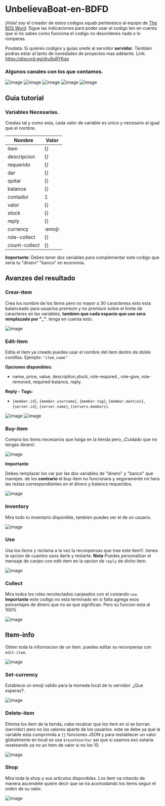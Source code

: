 # UnbelievaBoat-en-BDFD

¡Hola! soy el creador de estos codigos xquab pertenesco al equipo de [The BDS Word](https://discord.gg/dru9uRYKqq). Sigue las indicaciones para poder usar el codigo ten en cuenta que si no sabes como funciona el codigo no desordenes nada o lo romperas.

Posdata: Si quieres codigos y guias unete al servidor **servidor**. Tambien podras estar al tanto de novedades de proyectos mas adelante.
Link: https://discord.gg/dru9uRYKqq

### Algunos canales con los que contamos.

![image](https://github.com/quabwww/UnbelievaBoat-BDFD/assets/148601206/48c08513-60a8-4b1a-ba40-01fec23548ba) ![image](https://github.com/quabwww/UnbelievaBoat-BDFD/assets/148601206/cdfd37cb-644b-45d9-b2c7-efa3c973d10f) ![image](https://github.com/quabwww/UnbelievaBoat-BDFD/assets/148601206/ea18e114-b14e-40f9-94d3-7cf16a932f75) ![image](https://github.com/quabwww/UnbelievaBoat-BDFD/assets/148601206/0e7a6b43-0855-4737-af73-cc668f48f102) ![image](https://github.com/quabwww/UnbelievaBoat-BDFD/assets/148601206/00c86bed-9cd5-471c-8065-9c73514e9792)





## Guia tutorial

### Variables Necesarias.

Crealas tal y como esta, cada valor de variable es unico y necesario al igual que el nombre.

|    Nombre     |  Valor  | 
| --------------| ------- | 
| item          |   {}    |
| descripcion   |   {}    |
| requerido     |   {}    |
| dar           |   {}    |
| quitar        |   {}    |
| balance       |   {}    |
| contador      |    1    |
| valor         |   {}    |
| stock         |   {}    |
| reply         |   {}    |
| currency      | :emoji: |
| role-collect  |   {}    |
| count-collect |   {}    |

__Importante__: Debes tener dos variables para complementar este codigo que seria tu "dinero" "banco" en economia.

## Avanzes del resultado

### Crear-item
Crea los nombre de los items pero no mayor a 30 caracteress esto esta balanceado para usuarios premium y no premium sobre el limite de caracteres en las variables, __tambien que cada espacio que use sera remplazado por "_"__. tenga en cuenta esto.

![image](https://github.com/quabwww/UnbelievaBoat-BDFD/assets/148601206/3266ff80-de49-4d03-9485-e98dbe47ffbb)

### Edit-item
Edita el item ya creado puedes usar el nombre del item dentro de doble comillas.
Ejemplo: `"item_name"`

__Opciones disponibles:__
- name, price, value, description,stock, role-required , role-give, role-removed, required-balance, reply.

__Reply - Tags:__
- `{member.id}`, `{member.username}`, `{member.tag}`, `{member.mention}`, `{server.id}`, `{server.name}`, `{servers.members}`.

![image](https://github.com/quabwww/UnbelievaBoat-BDFD/assets/148601206/508f0024-de62-4c20-b56c-1f7ec713a7f9) ![image](https://github.com/quabwww/UnbelievaBoat-BDFD/assets/148601206/b74b2db6-4d83-407e-8c39-9099b8a51af7)

### Buy-item
Compra los items necesarios que haiga en la tienda pero, ¡Cuidado que no tengas dinero!.

![image](https://github.com/quabwww/UnbelievaBoat-BDFD/assets/148601206/05a36ba9-6171-4527-b119-c8bb202c6409)

__Importante__

Debes remplazar los var por las dos variables de "dinero" y "banco" que manejes.
de los __contrario__ el buy-item no funcionara y seguramente no hara las restas correspondientes en el dinero y balance requeridos.

![image](https://github.com/quabwww/UnbelievaBoat-BDFD/assets/148601206/24f2ada0-737b-401b-ba60-f0484ea3057b)

### Inventory

Mira todo tu inventario disponible, tambien puedes ver el de un usuario.

![image](https://github.com/quabwww/UnbelievaBoat-BDFD/assets/148601206/b1f489cb-e7f8-40d7-af73-bef7995d98b1)

### Use

Usa los items y reclama a la vez la reconpensas que trae este item!!. tienes la opcion de cuantos usos darle y restarte.
__Nota__
Puedes personalizar el mensaje de canjeo con edit-item en la opcion de `reply` de dicho item.

![image](https://github.com/quabwww/UnbelievaBoat-BDFD/assets/148601206/ecb8987b-b361-4131-adad-87ce2e27268a)

### Collect
Mira todos los roles recolectados canjeados con el comando `use`. 
__Importante__
este codigo no esta terminado en si falta agrega esos porcentajes de dinero que no se que significan. Pero su funcion esta al 100%

![image](https://github.com/quabwww/UnbelievaBoat-BDFD/assets/148601206/d8f18baf-6523-460f-be34-49a7718aba56)

## Item-info
Obten toda la informacion de un item. puedes editar su reconpensa con `edit-item`.

![image](https://github.com/quabwww/UnbelievaBoat-BDFD/assets/148601206/5b87e80c-fda9-4139-bc43-ea6aa4f13c01)

### Set-currency
Establece un emoji valido para la moneda local de tu servidor. ¿Que esperas?.

![image](https://github.com/quabwww/UnbelievaBoat-BDFD/assets/148601206/089486a3-2469-4b9e-ada1-5d472c699788)

### Delete-item
Elimina los item de la tienda, cabe recalcar que los item en si se borran (servidor) pero no los valores aparte de los usuarios.
este se debe ya que la variable esta comprimida a `{}` funciones JSON y para restablecer un valor globalmente en local se usa `$resetUserVar` asi que si usamos eso estaria reseteando ya no un item de valor si no los 10.

![image](https://github.com/quabwww/UnbelievaBoat-BDFD/assets/148601206/4ec0b4ce-9ada-4821-86e2-340ba7c618d6)

### Shop
Mira toda la shop y sus articulos disponibles. Los item va rotando de manera ascendete quiere decir que se ira acomodando los items segun el orden de su valor.

![image](https://github.com/quabwww/UnbelievaBoat-BDFD/assets/148601206/cc591118-b928-4a48-8632-65ea8d7756ef)

